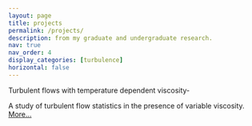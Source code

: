 ```yaml
---
layout: page
title: projects
permalink: /projects/
description: from my graduate and undergraduate research.
nav: true
nav_order: 4
display_categories: [turbulence]
horizontal: false
---
```


Turbulent flows with temperature dependent viscosity-

A study of turbulent flow statistics in the presence of variable viscosity. [More...](/projects/1_project.md)


